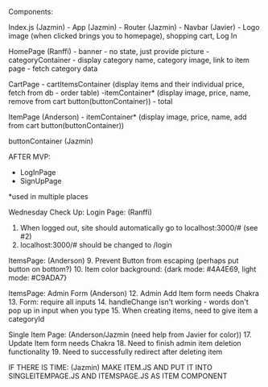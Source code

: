 Components:

Index.js (Jazmin)
    - App (Jazmin)
        - Router (Jazmin)
        - Navbar (Javier)
            - Logo image (when clicked brings you to homepage), shopping cart, Log In

HomePage (Ranffi)
    - banner
        - no state, just provide picture
    - categoryContainer
        - display category name, category image, link to item page
        - fetch category data

CartPage
    - cartItemsContainer (display items and their individual price, fetch from db - order table)
        -itemContainer* (display image, price, name, remove from cart button(buttonContainer))
    - total

ItemPage (Anderson)
    - itemContainer* (display image, price, name, add from cart button(buttonContainer))

buttonContainer (Jazmin)

AFTER MVP:
- LogInPage
- SignUpPage

*used in multiple places

Wednesday Check Up:
Login Page: (Ranffi)
1. When logged out, site should automatically go to localhost:3000/# (see #2)
2. localhost:3000/# should be changed to /login

ItemsPage: (Anderson)
9. Prevent Button from escaping (perhaps put button on bottom?)
10. Item color background: {dark mode: #4A4E69, light mode: #C9ADA7}

ItemsPage: Admin Form (Anderson)
12. Admin Add Item form needs Chakra
13. Form: require all inputs
14. handleChange isn't working - words don't pop up in input when you type
15. When creating items, need to give item a categoryId

Single Item Page: (Anderson/Jazmin (need help from Javier for color))
17. Update Item form needs Chakra
18. Need to finish admin item deletion functionality
19. Need to successfully redirect after deleting item

IF THERE IS TIME: (Jazmin)
MAKE ITEM.JS AND PUT IT INTO SINGLEITEMPAGE.JS AND ITEMSPAGE.JS AS ITEM COMPONENT
